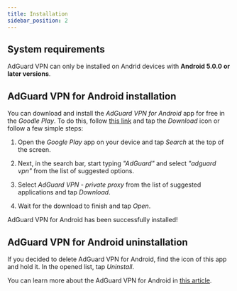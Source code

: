 ```yaml
---
title: Installation
sidebar_position: 2
---
```

## System requirements

AdGuard VPN can only be installed on Andrid devices with **Android 5.0.0 or later versions**.

## AdGuard VPN for Android installation

You can download and install the *AdGuard VPN for Android* app for free in the *Goodle Play*. To do this, follow [this link](https://play.google.com/store/apps/details?id=com.adguard.vpn) and tap the *Download* icon or follow a few simple steps:

1. Open the *Google Play* app on your device and tap *Search* at the top of the screen.

2. Next, in the search bar, start typing *"AdGuard"* and select *"adguard vpn"* from the list of suggested options.

3. Select *AdGuard VPN - private proxy* from the list of suggested applications and tap *Download*. 

4. Wait for the download to finish and tap *Open*.

AdGuard VPN for Android has been successfully installed!

## AdGuard VPN for Android uninstallation 

If you decided to delete AdGuard VPN for Android, find the icon of this app and hold it. In the opened list, tap *Uninstall*.

You can learn more about the AdGuard VPN for Android in [this article](https://kb.adguard.com/en/vpn/adguard-vpn-for-android/overview).